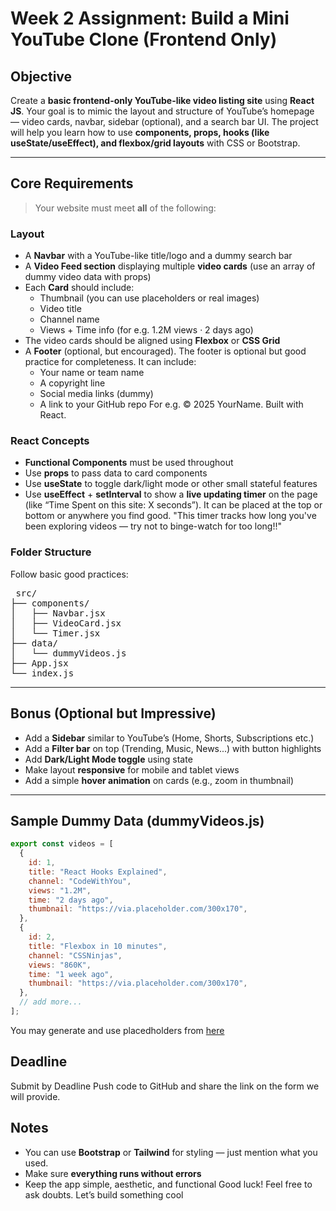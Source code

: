 # Week 2 Assignment: Build a Mini YouTube Clone (Frontend Only)

## Objective

Create a **basic frontend-only YouTube-like video listing site** using **React JS**. Your goal is to mimic the layout and structure of YouTube’s homepage — video cards, navbar, sidebar (optional), and a search bar UI. The project will help you learn how to use **components, props, hooks (like useState/useEffect), and flexbox/grid layouts** with CSS or Bootstrap.

---

## Core Requirements

> Your website must meet **all** of the following:

### Layout

- A **Navbar** with a YouTube-like title/logo and a dummy search bar
- A **Video Feed section** displaying multiple **video cards** (use an array of dummy video data with props)
- Each **Card** should include:
  - Thumbnail (you can use placeholders or real images)
  - Video title
  - Channel name
  - Views + Time info (for e.g. 1.2M views · 2 days ago)
- The video cards should be aligned using **Flexbox** or **CSS Grid**
- A **Footer** (optional, but encouraged). The footer is optional but good practice for completeness. It can include:
  - Your name or team name
  - A copyright line
  - Social media links (dummy)
  - A link to your GitHub repo
For e.g. © 2025 YourName. Built with React.

### React Concepts

- **Functional Components** must be used throughout
- Use **props** to pass data to card components
- Use **useState** to toggle dark/light mode or other small stateful features
- Use **useEffect** + **setInterval** to show a **live updating timer** on the page (like “Time Spent on this site: X seconds”). It can be placed at the top or bottom or anywhere you find good. "This timer tracks how long you've been exploring videos — try not to binge-watch for too long!!" 

### Folder Structure

Follow basic good practices:

<pre> src/
├── components/
│   ├── Navbar.jsx
│   ├── VideoCard.jsx
│   └── Timer.jsx
├── data/
│   └── dummyVideos.js
├── App.jsx
└── index.js </pre>


---

## Bonus (Optional but Impressive)

- Add a **Sidebar** similar to YouTube’s (Home, Shorts, Subscriptions etc.)
- Add a **Filter bar** on top (Trending, Music, News...) with button highlights
- Add **Dark/Light Mode toggle** using state
- Make layout **responsive** for mobile and tablet views
- Add a simple **hover animation** on cards (e.g., zoom in thumbnail)

---

## Sample Dummy Data (dummyVideos.js)
```js
export const videos = [
  {
    id: 1,
    title: "React Hooks Explained",
    channel: "CodeWithYou",
    views: "1.2M",
    time: "2 days ago",
    thumbnail: "https://via.placeholder.com/300x170",
  },
  {
    id: 2,
    title: "Flexbox in 10 minutes",
    channel: "CSSNinjas",
    views: "860K",
    time: "1 week ago",
    thumbnail: "https://via.placeholder.com/300x170",
  },
  // add more...
];
```
You may generate and use placedholders from [here](https://smalldev.tools/placeholder-image-generator-online)
## Deadline
Submit by Deadline
Push code to GitHub and share the link on the form we will provide.
## Notes
- You can use **Bootstrap** or **Tailwind** for styling — just mention what you used.
- Make sure **everything runs without errors**
- Keep the app simple, aesthetic, and functional
Good luck! Feel free to ask doubts. Let’s build something cool 
